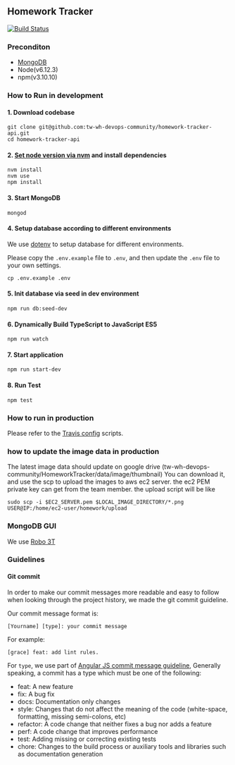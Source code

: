 ## Homework Tracker
[![Build Status](https://travis-ci.org/tw-wh-devops-community/homework-tracker-api.svg?branch=master)](https://travis-ci.org/tw-wh-devops-community/homework-tracker-api)

### Preconditon
- [MongoDB](https://docs.mongodb.com/manual/tutorial/install-mongodb-on-os-x/#install-mongodb-community-edition-with-homebrew) 
- Node(v6.12.3)
- npm(v3.10.10)


### How to Run in development

#### 1. Download codebase

```
git clone git@github.com:tw-wh-devops-community/homework-tracker-api.git
cd homework-tracker-api
```
#### 2. [Set node version via nvm](https://github.com/creationix/nvm#nvmrc) and install dependencies
```
nvm install
nvm use
npm install
```

#### 3. Start MongoDB
```
mongod
```

#### 4. Setup database according to different environments

We use [dotenv](https://github.com/motdotla/dotenv) to setup database for different environments.

Please copy the `.env.example` file to `.env`, and then update the `.env` file to your own settings.
```
cp .env.example .env
```

#### 5. Init database via seed in dev environment
```
npm run db:seed-dev
```
 

#### 6. Dynamically Build TypeScript to JavaScript ES5
```
npm run watch
```

#### 7. Start application
```
npm run start-dev 
```

#### 8. Run Test
```
npm test
```

### How to run in production

Please refer to the [Travis config](https://github.com/tw-wh-devops-community/homework-tracker-api/blob/master/.travis.yml) scripts.

### how to update the image data in production
The latest image data should update on google drive (tw-wh-devops-community/HomeworkTracker/data/image/thumbnail)
You can download it, and use the scp to upload the images to aws ec2 server.
the ec2 PEM private key can get from the team member.
the upload script will be like
```
sudo scp -i $EC2_SERVER.pem $LOCAL_IMAGE_DIRECTORY/*.png USER@IP:/home/ec2-user/homework/upload
```

### MongoDB GUI

We use [Robo 3T](https://robomongo.org/)

### Guidelines

#### Git commit

In order to make our commit messages more readable and easy to follow when looking through the project history, we made the git commit guideline. 

Our commit message format is:

`[Yourname] [type]: your commit message`

For example: 
```
[grace] feat: add lint rules.
```

For `type`, we use part of [Angular JS commit message guideline](https://github.com/angular/angular.js/blob/master/DEVELOPERS.md#commit-message-format), Generally speaking, a commit has a type which must be one of the following:

- feat: A new feature
- fix: A bug fix
- docs: Documentation only changes
- style: Changes that do not affect the meaning of the code (white-space, formatting, missing semi-colons, etc)
- refactor: A code change that neither fixes a bug nor adds a feature
- perf: A code change that improves performance
- test: Adding missing or correcting existing tests
- chore: Changes to the build process or auxiliary tools and libraries such as documentation generation

                                                                                                                                          




 

